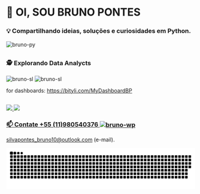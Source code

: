 # 👋 OI, SOU BRUNO PONTES


### 💡 Compartilhando ideias, soluções e curiosidades em Python.
<img align="center" alt="bruno-py" height="35" width="135" src="https://img.shields.io/badge/Python-14354C?style=for-the-badge&logo=python&logoColor=white">

##
### 🕵️ Explorando Data Analycts

<img align="center" alt="bruno-sl" height="35" width="135" src="https://img.shields.io/badge/PowerBI-F2C811?style=for-the-badge&logo=Power%20BI&logoColor=black"> <img align="center" alt="bruno-sl" height="35" width="135" src="https://img.shields.io/badge/SQLite-07405E?style=for-the-badge&logo=sqlite&logoColor=white">

for dashboards: https://bityli.com/MyDashboardBP


##



<div>
  <a href="https://github.com/bpontes93">
  <img height="180em" src="https://github-readme-stats.vercel.app/api?username=bpontes93&show_icons=true&theme=vue-dark&include_all_commits=true&count_private=true"/>
  <img height="180em" src="https://github-readme-stats.vercel.app/api/top-langs/?username=bpontes93&layout=compact&langs_count=7&theme=vue-dark"/>
</div>
  
  
  ### 📫 Contate +55 (11)980540376 <img align="center" alt="bruno-wp" height="35" width="135" src="https://img.shields.io/badge/WhatsApp-25D366?style=for-the-badge&logo=whatsapp&logoColor=white">
	



silvapontes_bruno10@outlook.com (e-mail).</a>
</div>

  ![Snake animation](https://github.com/bpontes93/bpontes93/blob/output/github-contribution-grid-snake.svg)


	
<!---
Bpontes93/Bpontes93 is a ✨ special ✨ repository because its `README.md` (this file) appears on your GitHub profile.
You can click the Preview link to take a look at your changes.
--->
